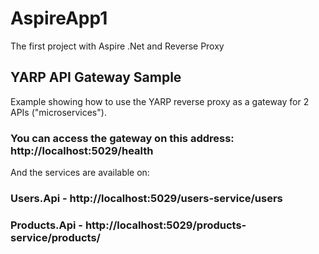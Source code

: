 # AspireApp1
The first project with Aspire .Net and Reverse Proxy

## YARP API Gateway Sample
Example showing how to use the YARP reverse proxy as a gateway for 2 APIs ("microservices").

### You can access the gateway on this address: http://localhost:5029/health

And the services are available on:
### Users.Api - http://localhost:5029/users-service/users
### Products.Api - http://localhost:5029/products-service/products/
